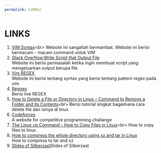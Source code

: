 ```yaml
---
permalink: LINKS/
---
```


# LINKS

1. [VIM Syntax]([https://en.wikipedia.org/wiki/1](http://commandlinemac.blogspot.com/2008/12/vim.html))<br>
Website ini sangatlah bermanfaat. Website ini berisi bermacam - macam command untuk VIM
2. [Stack Overflow:Write Script that Output File]([https://stackoverflow.com/questions/11162406/open-and-write-data-to-text-file-using-bash])<br>
Website ini berisi permasalah ketika ingin membuat script yang mengeluarkan output berupa file
3. [Vim REGEX]([https://learnbyexample.gitbooks.io/vim-reference/content/Regular_Expressions.html])<br>
Website ini berisi tentang syntax yang berisi tentang pattern regex pada vim
4. [Reggex]([https://regexr.com/])<br>
Berisi live REGEX
5. [How to Delete a File or Directory in Linux – Command to Remove a Folder and its Contents](https://www.freecodecamp.org/news/how-to-delete-a-file-or-directory-in-linux/#:~:text=Delete%20the%20directory%20and%20its,press%20%22Enter%22%20to%20confirm.)<br>
Berisi tutorial singkat bagaimana cara delete file dan isinya di linux
6. [Codeforces](https://codeforces.com/)<br>
A website for competitive programming challange
7. [The Linux cp Command – How to Copy Files in Linux](https://www.freecodecamp.org/news/the-linux-cp-command-how-to-copy-files-in-linux/#:~:text=You%20use%20the%20cp%20command,also%20copy%20directories%20(folders).&text=%5Bfile%2Fdirectory%2Dsources%5D,to%20copy%20the%20file%20to.)<br>
How to copy files to linux
8. [How to compress the whole directory using xz and tar in Linux](https://www.cyberciti.biz/faq/compress-the-whole-directory-using-xz-and-tar/)<br>
How to compress to tar and xz
9. [Slides of Silberzast](https://codex.cs.yale.edu/avi/os-book/OS10/slide-dir/)Slides of Silberzast
